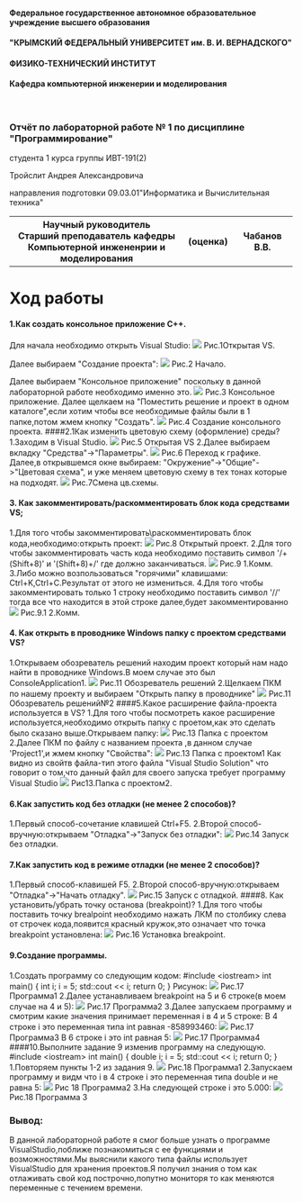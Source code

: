 
#### Федеральное государственное автономное образовательное учреждение высшего образования  
#### "КРЫМСКИЙ ФЕДЕРАЛЬНЫЙ УНИВЕРСИТЕТ им. В. И. ВЕРНАДСКОГО"  
#### ФИЗИКО-ТЕХНИЧЕСКИЙ ИНСТИТУТ  
#### Кафедра компьютерной инженерии и моделирования
​
### Отчёт по лабораторной работе № 1 по дисциплине "Программирование"​
студента 1 курса группы ИВТ-191(2)

Тройслит Андрея Александровича

направления подготовки 09.03.01"Информатика и Вычислительная техника"  

<table>
<tr><th>Научный руководитель
<br>Старший преподаватель кафедры<br>Компьютерной инжененрии и моделирования<th>(оценка)<th>Чабанов В.В.
</table>

# Ход работы
#### 1.Как создать консольное приложение C++.
Для начала необходимо открыть Visual Studio:
![](https://github.com/Troislit/Laboratornye/blob/master/%D0%A4%D0%BE%D1%82%D0%BE%20%D0%B4%D0%BB%D1%8F%20%D0%BB%D0%B0%D0%B1/%D0%A0%D0%B8%D1%81.1%20%D0%9E%D1%82%D0%BA%D1%80%D1%8B%D1%82%D0%B0%D1%8F%20VS.png?raw=true)
Рис.1Открытая VS.

Далее выбираем "Создание проекта":
![](https://github.com/Troislit/Laboratornye/blob/master/%D0%A4%D0%BE%D1%82%D0%BE%20%D0%B4%D0%BB%D1%8F%20%D0%BB%D0%B0%D0%B1/%D0%A0%D0%B8%D1%81.2%20%D0%9D%D0%B0%D1%87%D0%B0%D0%BB%D0%BE.png?raw=true)
Рис.2 Начало.

Далее выбираем "Консольное приложение" поскольку в данной лабораторной работе необходимо именно это.
![](https://github.com/Troislit/Laboratornye/blob/master/%D0%A4%D0%BE%D1%82%D0%BE%20%D0%B4%D0%BB%D1%8F%20%D0%BB%D0%B0%D0%B1/%D0%A0%D0%B8%D1%81.3%20%D0%9A%D0%BE%D0%BD%D1%81%D0%BE%D0%BB%D1%8C%D0%BD%D0%BE%D0%B5%20%D0%BF%D1%80%D0%B8%D0%BB%D0%BE%D0%B6%D0%B5%D0%BD%D0%B8%D0%B5.png?raw=true)
Рис.3 Консольное приложение.
Далее щелкаем на "Поместить решение и проект в одном каталоге",если хотим чтобы все необходимые файлы были в 1 папке,потом жмем кнопку "Создать".
![](https://github.com/Troislit/Laboratornye/blob/master/%D0%A4%D0%BE%D1%82%D0%BE%20%D0%B4%D0%BB%D1%8F%20%D0%BB%D0%B0%D0%B1/%D0%A0%D0%B8%D1%81.4%20%D0%A1%D0%BE%D0%B7%D0%B4%D0%B0%D0%BD%D0%B8%D0%B5%20%D0%BA%D0%BE%D0%BD%D1%81%D0%BE%D0%BB%D1%8C%D0%BD%D0%BE%D0%B3%D0%BE%20%D0%BF%D1%80%D0%BE%D0%B5%D0%BA%D1%82%D0%B0..png?raw=true)
Рис.4 Создание консольного проекта.
####2.1Как изменить цветовую схему (оформление) среды?
1.Заходим в Visual Studio.
![](https://github.com/Troislit/Laboratornye/blob/master/%D0%A4%D0%BE%D1%82%D0%BE%20%D0%B4%D0%BB%D1%8F%20%D0%BB%D0%B0%D0%B1/%D0%A0%D0%B8%D1%81.5%20%D0%9F%D1%83%D1%81%D1%82%D0%B0%D1%8F%20VS.png?raw=true)
Рис.5 Открытая VS
2.Далее выбираем вкладку "Средства"-&gt;"Параметры".
![](https://github.com/Troislit/Laboratornye/blob/master/%D0%A4%D0%BE%D1%82%D0%BE%20%D0%B4%D0%BB%D1%8F%20%D0%BB%D0%B0%D0%B1/%D0%A0%D0%B8%D1%81.6%20%D0%9F%D0%B5%D1%80%D0%B5%D1%85%D0%BE%D0%B4%20%D0%BA%20%D0%B3%D1%80%D0%B0%D1%84%D0%B8%D0%BA%D0%B5.png?raw=true)
Рис.6 Переход к графике.
Далее,в открывшемся окне выбираем: "Окружение"-&gt;"Общие"-&gt;"Цветовая схема", и уже меняем цветовую схему в тех тонах которые на подходят.
![](https://github.com/Troislit/Laboratornye/blob/master/%D0%A4%D0%BE%D1%82%D0%BE%20%D0%B4%D0%BB%D1%8F%20%D0%BB%D0%B0%D0%B1/%D0%A0%D0%B8%D1%81.7%20%D0%A1%D0%BC%D0%B5%D0%BD%D0%B0%20%D1%86%D0%B2.%D1%81%D1%85%D0%B5%D0%BC%D1%8B.png?raw=true)
Рис.7Смена цв.схемы.
#### 3. Как закомментировать/раскомментировать блок кода средствами VS;
1.Для того чтобы закомментировать\раскомментировать блок кода,необходимо:открыть проект:
![](https://github.com/Troislit/Laboratornye/blob/master/%D0%A4%D0%BE%D1%82%D0%BE%20%D0%B4%D0%BB%D1%8F%20%D0%BB%D0%B0%D0%B1/%D0%A0%D0%B8%D1%81.8%20%D0%9E%D1%82%D0%BA%D1%80%D1%8B%D1%82%D1%8B%D0%B9%20%D0%BF%D1%80%D0%BE%D0%B5%D0%BA%D1%82.png?raw=true)
Рис.8 Открытый проект.
2.Для того чтобы закомментировать часть кода необходимо поставить символ '/+(Shift+8)'  и '(Shift+8)+/' где должно заканчиваться.
![](https://github.com/Troislit/Laboratornye/blob/master/%D0%A4%D0%BE%D1%82%D0%BE%20%D0%B4%D0%BB%D1%8F%20%D0%BB%D0%B0%D0%B1/%D0%A0%D0%B8%D1%81.9%201.%D0%9A%D0%BE%D0%BC%D0%BC..png?raw=true)
Рис.9 1.Комм.
3.Либо можно возпользоваться "горячими" клавишами: Ctrl+K,Ctrl+C.Результат от этого не измениться.
4.Для того чтобы закомментировать только 1 строку необходимо поставить символ '//'  тогда все что находится в этой строке далее,будет закомментированно
![](https://github.com/Troislit/Laboratornye/blob/master/%D0%A4%D0%BE%D1%82%D0%BE%20%D0%B4%D0%BB%D1%8F%20%D0%BB%D0%B0%D0%B1/%D0%A0%D0%B8%D1%81.%209.1%202.%D0%9A%D0%BE%D0%BC%D0%BC..png?raw=true)
Рис.9.1 2.Комм.
#### 4. Как открыть в проводнике Windows папку с проектом средствами VS?
1.Открываем обозреватель решений  находим проект который нам надо найти в проводнике Windows.В моем случае это был ConsoleApplication1.
![](https://github.com/Troislit/Laboratornye/blob/master/%D0%A4%D0%BE%D1%82%D0%BE%20%D0%B4%D0%BB%D1%8F%20%D0%BB%D0%B0%D0%B1/%D0%A0%D0%B8%D1%81.11%20%D0%9E%D0%B1%D0%BE%D0%B7%D1%80%D0%B5%D0%B2%D0%B0%D1%82%D0%B5%D0%BB%D1%8C%20%D1%80%D0%B5%D1%88%D0%B5%D0%BD%D0%B8%D0%B9.png?raw=true)
Рис.11 Обозреватель решений
2.Щелкаем ПКМ по нашему проекту и выбираем "Открыть папку в проводнике"
![](https://github.com/Troislit/Laboratornye/blob/master/%D0%A4%D0%BE%D1%82%D0%BE%20%D0%B4%D0%BB%D1%8F%20%D0%BB%D0%B0%D0%B1/%D0%A0%D0%B8%D1%81.12%20%D0%9E%D0%B1%D0%BE%D0%B7%D1%80%D0%B5%D0%B2%D0%B0%D1%82%D0%B5%D0%BB%D1%8C%20%D1%80%D0%B5%D1%88%D0%B5%D0%BD%D0%B8%D0%B9%E2%84%962.png?raw=true)
Рис.11 Обозреватель решений№2
####5.Какое расширение файла-проекта используется в VS?
1.Для того чтобы посмотреть какое расширение используется,необходимо открыть папку с проетом,как это сделать было сказано выше.Открываем папку:
![](https://github.com/Troislit/Laboratornye/blob/master/%D0%A4%D0%BE%D1%82%D0%BE%20%D0%B4%D0%BB%D1%8F%20%D0%BB%D0%B0%D0%B1/%D0%A0%D0%B8%D1%81.13%20%D0%9F%D0%B0%D0%BF%D0%BA%D0%B0%20%D1%81%20%D0%BF%D1%80%D0%BE%D0%B5%D0%BA%D1%82%D0%BE%D0%BC.png?raw=true)
Рис.13 Папка с проектом
2.Далее ПКМ по файлу с названием проекта ,в данном случае 'Project1',и жмем кнопку "Свойства":
![](https://github.com/Troislit/Laboratornye/blob/master/%D0%A4%D0%BE%D1%82%D0%BE%20%D0%B4%D0%BB%D1%8F%20%D0%BB%D0%B0%D0%B1/%D0%A0%D0%B8%D1%81.13%20%D0%9F%D0%B0%D0%BF%D0%BA%D0%B0%20%D1%81%20%D0%BF%D1%80%D0%BE%D0%B5%D0%BA%D1%82%D0%BE%D0%BC1.png?raw=true)
Рис.13 Папка с проектом1
Как видно из свойтв файла-тип этого файла "Visual Studio Solution" что говорит о том,что данный файл для своего запуска требует программу Visual Studio
![](https://github.com/Troislit/Laboratornye/blob/master/%D0%A4%D0%BE%D1%82%D0%BE%20%D0%B4%D0%BB%D1%8F%20%D0%BB%D0%B0%D0%B1/%D0%A0%D0%B8%D1%81.13%20%D0%9F%D0%B0%D0%BF%D0%BA%D0%B0%20%D1%81%20%D0%BF%D1%80%D0%BE%D0%B5%D0%BA%D1%82%D0%BE%D0%BC2png.png?raw=true)
Рис13.Папка с проектом2.
#### 6.Как запустить код без отладки (не менее 2 способов)?
1.Первый способ-сочетание клавишей Ctrl+F5.
2.Второй способ-вручную:открываем "Отладка"-&gt;"Запуск без отладки":
![](https://github.com/Troislit/Laboratornye/blob/master/%D0%A4%D0%BE%D1%82%D0%BE%20%D0%B4%D0%BB%D1%8F%20%D0%BB%D0%B0%D0%B1/%D0%A0%D0%B8%D1%81.14%20%D0%97%D0%B0%D0%BF%D1%83%D1%81%D0%BA%20%D0%B1%D0%B5%D0%B7%20%D0%BE%D1%82%D0%BB%D0%B0%D0%B4%D0%BA%D0%B8..png?raw=true)
Рис.14 Запуск без отладки.
#### 7.Как запустить код в режиме отладки (не менее 2 способов)?
1.Первый способ-клавишей F5.
2.Второй способ-вручную:открываем "Отладка"-&gt;"Начать отладку".
![](https://github.com/Troislit/Laboratornye/blob/master/%D0%A4%D0%BE%D1%82%D0%BE%20%D0%B4%D0%BB%D1%8F%20%D0%BB%D0%B0%D0%B1/%D0%A0%D0%B8%D1%81.15%20%D0%97%D0%B0%D0%BF%D1%83%D1%81%D0%BA%20%D1%81%20%D0%BE%D1%82%D0%BB%D0%B0%D0%B4%D0%BA%D0%BE%D0%B9..png?raw=true)
Рис.15 Запуск с отладкой.
####8. Как установить/убрать точку останова (breakpoint)?
1.Для того чтобы поставить точку brealpoint необходимо нажать ЛКМ по столбику слева от строчек кода,появится красный кружок,это означает что точка breakpoint установлена:
![](https://github.com/Troislit/Laboratornye/blob/master/%D0%A4%D0%BE%D1%82%D0%BE%20%D0%B4%D0%BB%D1%8F%20%D0%BB%D0%B0%D0%B1/%D0%A0%D0%B8%D1%81.16.%D0%A3%D1%81%D1%82%D0%B0%D0%BD%D0%BE%D0%B2%D0%BA%D0%B0%20breakpoint.png?raw=true)
Рис.16 Установка breakpoint.
#### 9.Создание программы.
1.Создать программу со следующим кодом:
    #include &lt;iostream&gt;
    int main() {
        int i;
        i = 5;
        std::cout &lt;&lt; i;
        return 0;
    }
Рисунок:
![](https://github.com/Troislit/Laboratornye/blob/master/%D0%A4%D0%BE%D1%82%D0%BE%20%D0%B4%D0%BB%D1%8F%20%D0%BB%D0%B0%D0%B1/%D0%A0%D0%B8%D1%81%2017.%D0%9F%D1%80%D0%BE%D0%B3%D1%80%D0%B0%D0%BC%D0%BC%D0%B0.1.png?raw=true)
Рис.17 Программа1
2.Далее устанавливаем breakpoint на 5 и 6 строке(в моем случае на 4 и 5):
![](https://github.com/Troislit/Laboratornye/blob/master/%D0%A4%D0%BE%D1%82%D0%BE%20%D0%B4%D0%BB%D1%8F%20%D0%BB%D0%B0%D0%B1/%D0%A0%D0%B8%D1%81%2017.%D0%9F%D1%80%D0%BE%D0%B3%D1%80%D0%B0%D0%BC%D0%BC%D0%B02.png?raw=true)
Рис.17 Программа2
3.Далее запускаем программу и смотрим какие значения принимает переменная i в 4 и 5 строке:
В 4 строке i это переменная типа int равная -858993460:
![](https://github.com/Troislit/Laboratornye/blob/master/%D0%A4%D0%BE%D1%82%D0%BE%20%D0%B4%D0%BB%D1%8F%20%D0%BB%D0%B0%D0%B1/%D0%A0%D0%B8%D1%81%2017.%D0%9F%D1%80%D0%BE%D0%B3%D1%80%D0%B0%D0%BC%D0%BC%D0%B03.png?raw=true)
Рис.17 Программа3
В 6 строке i это int равная 5:
![](https://github.com/Troislit/Laboratornye/blob/master/%D0%A4%D0%BE%D1%82%D0%BE%20%D0%B4%D0%BB%D1%8F%20%D0%BB%D0%B0%D0%B1/%D0%A0%D0%B8%D1%81%2017.%D0%9F%D1%80%D0%BE%D0%B3%D1%80%D0%B0%D0%BC%D0%BC%D0%B04.png?raw=true)
Рис.17 Программа4
####10.Выполните задание 9 изменив программу на следующую.
    #include &lt;iostream&gt;
    int main() {
        double i;
        i = 5;
        std::cout &lt;&lt; i;
        return 0;
    }
1.Повторяем пункты 1-2 из задания 9.
![](https://github.com/Troislit/Laboratornye/blob/master/%D0%A4%D0%BE%D1%82%D0%BE%20%D0%B4%D0%BB%D1%8F%20%D0%BB%D0%B0%D0%B1/%D0%A0%D0%B8%D1%81%2018.%D0%9F%D1%80%D0%BE%D0%B3%D1%80%D0%B0%D0%BC%D0%BC%D0%B01.png?raw=true)
Рис.18 Программа1
2.Запускаем программу и видм что i в 4 строке i это переменная типа double и не равна 5:
![](https://github.com/Troislit/Laboratornye/blob/master/%D0%A4%D0%BE%D1%82%D0%BE%20%D0%B4%D0%BB%D1%8F%20%D0%BB%D0%B0%D0%B1/%D0%A0%D0%B8%D1%81%2018.%D0%9F%D1%80%D0%BE%D0%B3%D1%80%D0%B0%D0%BC%D0%BC%D0%B02.png?raw=true)
Рис 18 Программа2
3.На следующей строке i это 5.000:
![](https://github.com/Troislit/Laboratornye/blob/master/%D0%A4%D0%BE%D1%82%D0%BE%20%D0%B4%D0%BB%D1%8F%20%D0%BB%D0%B0%D0%B1/%D0%A0%D0%B8%D1%81%2018.%D0%9F%D1%80%D0%BE%D0%B3%D1%80%D0%B0%D0%BC%D0%BC%D0%B03.png?raw=true)
Рис.18 Программа 3
### Вывод:
В данной лабораторной работе я смог больше узнать о программе VisualStudio,поближе познакомиться с ее функциями и возможностями.Мы выяснили какого типа файлы использует VisualStudio для хранения проектов.Я получил знания о том как отлаживать свой код построчно,попутно мониторя то как меняются переменные с течением времени.